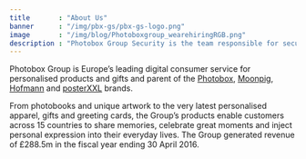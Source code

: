 ```yaml
---
title       : "About Us"
banner      : "/img/pbx-gs/pbx-gs-logo.png"
image       : "/img/blog/Photoboxgroup_wearehiringRGB.png"
description : "Photobox Group Security is the team responsible for securing magic moments for customers of our brands."
---
```


Photobox Group is Europe’s leading digital consumer service for personalised products and gifts and parent of the [Photobox](https://www.photobox.co.uk/), [Moonpig](https://www.moonpig.com/), [Hofmann](https://www.hofmann.es/) and [posterXXL](https://www.posterxxl.de) brands. 

From photobooks and unique artwork to the very latest personalised apparel, gifts and greeting cards, the Group’s products enable customers across 15 countries to share memories, celebrate great moments and inject personal expression into their everyday lives. The Group generated revenue of £288.5m in the fiscal year ending 30 April 2016.
